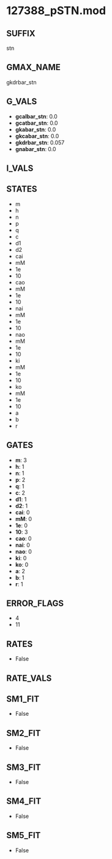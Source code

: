 # 127388_pSTN.mod

## SUFFIX

stn

## GMAX_NAME

gkdrbar_stn

## G_VALS

- **gcalbar_stn**: 0.0
- **gcatbar_stn**: 0.0
- **gkabar_stn**: 0.0
- **gkcabar_stn**: 0.0
- **gkdrbar_stn**: 0.057
- **gnabar_stn**: 0.0

## I_VALS


## STATES

- m
- h
- n
- p
- q
- c
- d1
- d2
- cai
- mM
- 1e
- 10
- cao
- mM
- 1e
- 10
- nai
- mM
- 1e
- 10
- nao
- mM
- 1e
- 10
- ki
- mM
- 1e
- 10
- ko
- mM
- 1e
- 10
- a
- b
- r

## GATES

- **m**: 3
- **h**: 1
- **n**: 1
- **p**: 2
- **q**: 1
- **c**: 2
- **d1**: 1
- **d2**: 1
- **cai**: 0
- **mM**: 0
- **1e**: 0
- **10**: 3
- **cao**: 0
- **nai**: 0
- **nao**: 0
- **ki**: 0
- **ko**: 0
- **a**: 2
- **b**: 1
- **r**: 1

## ERROR_FLAGS

- 4
- 11

## RATES

- False

## RATE_VALS


## SM1_FIT

- False

## SM2_FIT

- False

## SM3_FIT

- False

## SM4_FIT

- False

## SM5_FIT

- False

